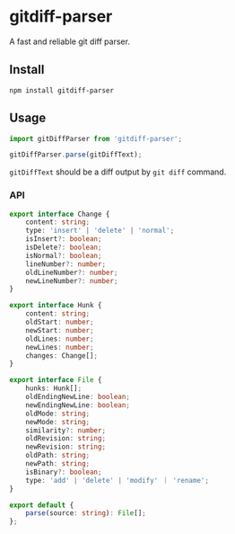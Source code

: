 # gitdiff-parser

A fast and reliable git diff parser.

## Install

```shell
npm install gitdiff-parser
```

## Usage

```js
import gitDiffParser from 'gitdiff-parser';

gitDiffParser.parse(gitDiffText);
```

`gitDiffText` should be a diff output by `git diff` command.

### API

```ts
export interface Change {
    content: string;
    type: 'insert' | 'delete' | 'normal';
    isInsert?: boolean;
    isDelete?: boolean;
    isNormal?: boolean;
    lineNumber?: number;
    oldLineNumber?: number;
    newLineNumber?: number;
}

export interface Hunk {
    content: string;
    oldStart: number;
    newStart: number;
    oldLines: number;
    newLines: number;
    changes: Change[];
}

export interface File {
    hunks: Hunk[];
    oldEndingNewLine: boolean;
    newEndingNewLine: boolean;
    oldMode: string;
    newMode: string;
    similarity?: number;
    oldRevision: string;
    newRevision: string;
    oldPath: string;
    newPath: string;
    isBinary?: boolean;
    type: 'add' | 'delete' | 'modify' ｜ 'rename';
}

export default {
    parse(source: string): File[];
};
```
